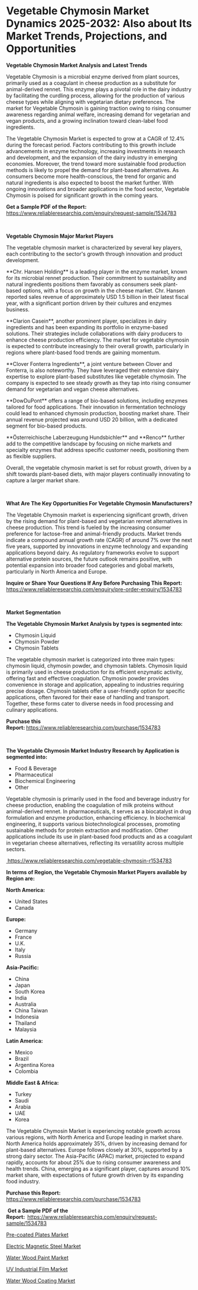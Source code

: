 <p><h1>Vegetable Chymosin Market Dynamics 2025-2032: Also about Its Market Trends, Projections, and Opportunities</h1></p><p><strong>Vegetable Chymosin Market Analysis and Latest Trends</strong></p>
<p><p>Vegetable Chymosin is a microbial enzyme derived from plant sources, primarily used as a coagulant in cheese production as a substitute for animal-derived rennet. This enzyme plays a pivotal role in the dairy industry by facilitating the curdling process, allowing for the production of various cheese types while aligning with vegetarian dietary preferences. The market for Vegetable Chymosin is gaining traction owing to rising consumer awareness regarding animal welfare, increasing demand for vegetarian and vegan products, and a growing inclination toward clean-label food ingredients.</p><p>The Vegetable Chymosin Market is expected to grow at a CAGR of 12.4% during the forecast period. Factors contributing to this growth include advancements in enzyme technology, increasing investments in research and development, and the expansion of the dairy industry in emerging economies. Moreover, the trend toward more sustainable food production methods is likely to propel the demand for plant-based alternatives. As consumers become more health-conscious, the trend for organic and natural ingredients is also expected to boost the market further. With ongoing innovations and broader applications in the food sector, Vegetable Chymosin is poised for significant growth in the coming years.</p></p>
<p><strong>Get a Sample PDF of the Report:&nbsp;</strong> <a href="https://www.reliableresearchiq.com/enquiry/request-sample/1534783?utm_campaign=1102&utm_medium=2&utm_source=Github&utm_content=ia&utm_term=03042025&utm_id=vegetable-chymosin">https://www.reliableresearchiq.com/enquiry/request-sample/1534783</a></p>
<p>&nbsp;</p>
<p><strong>Vegetable Chymosin Major Market Players</strong></p>
<p><p>The vegetable chymosin market is characterized by several key players, each contributing to the sector's growth through innovation and product development.</p><p>**Chr. Hansen Holding** is a leading player in the enzyme market, known for its microbial rennet production. Their commitment to sustainability and natural ingredients positions them favorably as consumers seek plant-based options, with a focus on growth in the cheese market. Chr. Hansen reported sales revenue of approximately USD 1.5 billion in their latest fiscal year, with a significant portion driven by their cultures and enzymes business.</p><p>**Clarion Casein**, another prominent player, specializes in dairy ingredients and has been expanding its portfolio in enzyme-based solutions. Their strategies include collaborations with dairy producers to enhance cheese production efficiency. The market for vegetable chymosin is expected to contribute increasingly to their overall growth, particularly in regions where plant-based food trends are gaining momentum.</p><p>**Clover Fonterra Ingredients**, a joint venture between Clover and Fonterra, is also noteworthy. They have leveraged their extensive dairy expertise to explore plant-based substitutes like vegetable chymosin. The company is expected to see steady growth as they tap into rising consumer demand for vegetarian and vegan cheese alternatives.</p><p>**DowDuPont** offers a range of bio-based solutions, including enzymes tailored for food applications. Their innovation in fermentation technology could lead to enhanced chymosin production, boosting market share. Their annual revenue projected was around USD 20 billion, with a dedicated segment for bio-based products.</p><p>**Österreichische Laberzeugung Hundsbichler** and **Renco** further add to the competitive landscape by focusing on niche markets and specialty enzymes that address specific customer needs, positioning them as flexible suppliers.</p><p>Overall, the vegetable chymosin market is set for robust growth, driven by a shift towards plant-based diets, with major players continually innovating to capture a larger market share.</p></p>
<p>&nbsp;</p>
<p><strong>What Are The Key Opportunities For Vegetable Chymosin Manufacturers?</strong></p>
<p><p>The Vegetable Chymosin market is experiencing significant growth, driven by the rising demand for plant-based and vegetarian rennet alternatives in cheese production. This trend is fueled by the increasing consumer preference for lactose-free and animal-friendly products. Market trends indicate a compound annual growth rate (CAGR) of around 7% over the next five years, supported by innovations in enzyme technology and expanding applications beyond dairy. As regulatory frameworks evolve to support alternative protein sources, the future outlook remains positive, with potential expansion into broader food categories and global markets, particularly in North America and Europe.</p></p>
<p><strong>Inquire or Share Your Questions If Any Before Purchasing This Report:</strong> <a href="https://www.reliableresearchiq.com/enquiry/pre-order-enquiry/1534783?utm_campaign=1102&utm_medium=2&utm_source=Github&utm_content=ia&utm_term=03042025&utm_id=vegetable-chymosin">https://www.reliableresearchiq.com/enquiry/pre-order-enquiry/1534783</a></p>
<p>&nbsp;</p>
<p><strong>Market Segmentation</strong></p>
<p><strong>The Vegetable Chymosin Market Analysis by types is segmented into:</strong></p>
<p><ul><li>Chymosin Liquid</li><li>Chymosin Powder</li><li>Chymosin Tablets</li></ul></p>
<p><p>The vegetable chymosin market is categorized into three main types: chymosin liquid, chymosin powder, and chymosin tablets. Chymosin liquid is primarily used in cheese production for its efficient enzymatic activity, offering fast and effective coagulation. Chymosin powder provides convenience in storage and application, appealing to industries requiring precise dosage. Chymosin tablets offer a user-friendly option for specific applications, often favored for their ease of handling and transport. Together, these forms cater to diverse needs in food processing and culinary applications.</p></p>
<p><strong>Purchase this Report:&nbsp;</strong><a href="https://www.reliableresearchiq.com/purchase/1534783?utm_campaign=1102&utm_medium=2&utm_source=Github&utm_content=ia&utm_term=03042025&utm_id=vegetable-chymosin">https://www.reliableresearchiq.com/purchase/1534783</a></p>
<p>&nbsp;</p>
<p><strong>The Vegetable Chymosin Market Industry Research by Application is segmented into:</strong></p>
<p><ul><li>Food & Beverage</li><li>Pharmaceutical</li><li>Biochemical Engineering</li><li>Other</li></ul></p>
<p><p>Vegetable chymosin is primarily used in the food and beverage industry for cheese production, enabling the coagulation of milk proteins without animal-derived rennet. In pharmaceuticals, it serves as a biocatalyst in drug formulation and enzyme production, enhancing efficiency. In biochemical engineering, it supports various biotechnological processes, promoting sustainable methods for protein extraction and modification. Other applications include its use in plant-based food products and as a coagulant in vegetarian cheese alternatives, reflecting its versatility across multiple sectors.</p></p>
<p><a href="https://www.reliableresearchiq.com/vegetable-chymosin-r1534783?utm_campaign=1102&utm_medium=2&utm_source=Github&utm_content=ia&utm_term=03042025&utm_id=vegetable-chymosin">&nbsp;https://www.reliableresearchiq.com/vegetable-chymosin-r1534783</a></p>
<p><strong>In terms of Region, the Vegetable Chymosin Market Players available by Region are:</strong></p>
<p>
    <p> <strong> North America: </strong>
        <ul>
            <li>United States</li>
            <li>Canada</li>
        </ul>
        </p> 
    <p> <strong> Europe: </strong>
        <ul>
            <li>Germany</li>
            <li>France</li>
            <li>U.K.</li>
            <li>Italy</li>
            <li>Russia</li>
        </ul>
        </p> 
    <p> <strong> Asia-Pacific: </strong>
        <ul>
            <li>China</li>
            <li>Japan</li>
            <li>South Korea</li>
            <li>India</li>
            <li>Australia</li>
            <li>China Taiwan</li>
            <li>Indonesia</li>
            <li>Thailand</li>
            <li>Malaysia</li>
        </ul>
        </p> 
    <p> <strong> Latin America: </strong>
        <ul>
            <li>Mexico</li>
            <li>Brazil</li>
            <li>Argentina Korea</li>
            <li>Colombia</li>
        </ul>
        </p> 
    <p> <strong> Middle East & Africa: </strong>
        <ul>
            <li>Turkey</li>
            <li>Saudi</li>
            <li>Arabia</li>
            <li>UAE</li>
            <li>Korea</li>
        </ul>
    </p>
    </p>
<p><p>The Vegetable Chymosin Market is experiencing notable growth across various regions, with North America and Europe leading in market share. North America holds approximately 35%, driven by increasing demand for plant-based alternatives. Europe follows closely at 30%, supported by a strong dairy sector. The Asia-Pacific (APAC) market, projected to expand rapidly, accounts for about 25% due to rising consumer awareness and health trends. China, emerging as a significant player, captures around 10% market share, with expectations of future growth driven by its expanding food industry.</p></p>
<p><strong>Purchase this Report: </strong><a href="https://www.reliableresearchiq.com/purchase/1534783?utm_campaign=1102&utm_medium=2&utm_source=Github&utm_content=ia&utm_term=03042025&utm_id=vegetable-chymosin">https://www.reliableresearchiq.com/purchase/1534783</a></p>
<p>&nbsp;<strong>Get a Sample PDF of the Report:&nbsp;&nbsp;</strong><a href="https://www.reliableresearchiq.com/enquiry/request-sample/1534783?utm_campaign=1102&utm_medium=2&utm_source=Github&utm_content=ia&utm_term=03042025&utm_id=vegetable-chymosin">https://www.reliableresearchiq.com/enquiry/request-sample/1534783</a></p>
<p><strong></strong></p>
<p><p><a href="https://github.com/gauldvikerm6/Market-Research-Report-List-1/blob/main/pre-coated-plates-market.md?utm_campaign=1102&utm_medium=2&utm_source=Github&utm_content=ia&utm_term=03042025&utm_id=vegetable-chymosin">Pre-coated Plates Market</a></p><p><a href="https://github.com/airitaursela/Market-Research-Report-List-1/blob/main/electric-magnetic-steel-market.md?utm_campaign=1102&utm_medium=2&utm_source=Github&utm_content=ia&utm_term=03042025&utm_id=vegetable-chymosin">Electric Magnetic Steel Market</a></p><p><a href="https://github.com/cingozascard/Market-Research-Report-List-1/blob/main/water-wood-paint-market.md?utm_campaign=1102&utm_medium=2&utm_source=Github&utm_content=ia&utm_term=03042025&utm_id=vegetable-chymosin">Water Wood Paint Market</a></p><p><a href="https://github.com/benasjuettk3/Market-Research-Report-List-1/blob/main/uv-industrial-film-market.md?utm_campaign=1102&utm_medium=2&utm_source=Github&utm_content=ia&utm_term=03042025&utm_id=vegetable-chymosin">UV Industrial Film Market</a></p><p><a href="https://github.com/ardgenoud/Market-Research-Report-List-1/blob/main/water-wood-coating-market.md?utm_campaign=1102&utm_medium=2&utm_source=Github&utm_content=ia&utm_term=03042025&utm_id=vegetable-chymosin">Water Wood Coating Market</a></p></p>